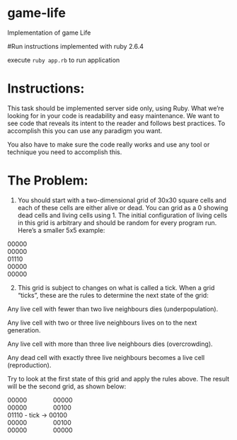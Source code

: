 # game-life
Implementation of game Life

#Run instructions
implemented with ruby 2.6.4

execute `ruby app.rb` to run application

# Instructions:
This task should be implemented server side only, using Ruby. What we’re looking for in your code is readability and easy maintenance. We want to see code that reveals its intent to the reader and follows best practices. To accomplish this you can use any paradigm you want.

You also have to make sure the code really works and use any tool or technique you need to accomplish this.

# The Problem:
1. You should start with a two-dimensional grid of 30x30 square cells and each of these cells are either alive or dead. You can grid as a 0 showing dead cells and living cells using 1. The initial configuration of living cells in this grid is arbitrary and should be random for every program run. Here’s a smaller 5x5 example:
 
00000<br />
00000<br />
01110<br />
00000<br />
00000<br />
 
2. This grid is subject to changes on what is called a tick. When a grid “ticks”, these are the rules to determine the next state of the grid:
 
Any live cell with fewer than two live neighbours dies (underpopulation).
 
Any live cell with two or three live neighbours lives on to the next generation.
 
Any live cell with more than three live neighbours dies (overcrowding).
 
Any dead cell with exactly three live neighbours becomes a live cell (reproduction).
 
Try to look at the first state of this grid and apply the rules above. The result will be the second grid, as shown below:
 
00000&nbsp;&nbsp;&nbsp;&nbsp;&nbsp;&nbsp;&nbsp;&nbsp;&nbsp;&nbsp;&nbsp;&nbsp;&nbsp;&nbsp;&nbsp;00000<br />
00000&nbsp;&nbsp;&nbsp;&nbsp;&nbsp;&nbsp;&nbsp;&nbsp;&nbsp;&nbsp;&nbsp;&nbsp;&nbsp;&nbsp;&nbsp;00100<br />
01110 - tick -> 00100<br />
00000&nbsp;&nbsp;&nbsp;&nbsp;&nbsp;&nbsp;&nbsp;&nbsp;&nbsp;&nbsp;&nbsp;&nbsp;&nbsp;&nbsp;&nbsp;00100<br />
00000&nbsp;&nbsp;&nbsp;&nbsp;&nbsp;&nbsp;&nbsp;&nbsp;&nbsp;&nbsp;&nbsp;&nbsp;&nbsp;&nbsp;&nbsp;00000<br />

